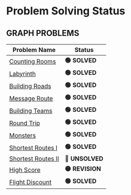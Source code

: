 # Problem Solving Status

## GRAPH PROBLEMS

| Problem Name                                               | Status          |
| ---------------------------------------------------------- | --------------- |
| [Counting Rooms](https://cses.fi/problemset/task/1192)     | **🟢 SOLVED**   |
| [Labyrinth](https://cses.fi/problemset/task/1193)          | **🟢 SOLVED**   |
| [Building Roads](https://cses.fi/problemset/task/1666)     | **🟢 SOLVED**   |
| [Message Route](https://cses.fi/problemset/task/1667)      | **🟢 SOLVED**   |
| [Building Teams](https://cses.fi/problemset/task/1668)     | **🟢 SOLVED**   |
| [Round Trip](https://cses.fi/problemset/task/1669)         | **🟢 SOLVED**   |
| [Monsters](https://cses.fi/problemset/task/1194)           | **🟢 SOLVED**   |
| [Shortest Routes I](https://cses.fi/problemset/task/1671)  | **🟢 SOLVED**   |
| [Shortest Routes II](https://cses.fi/problemset/task/1672) | **🔴 UNSOLVED** |
| [High Score](https://cses.fi/problemset/task/1673)         | **🟡 REVISION** |
| [Flight Discount](https://cses.fi/problemset/task/1195)    | **🟢 SOLVED**   |

